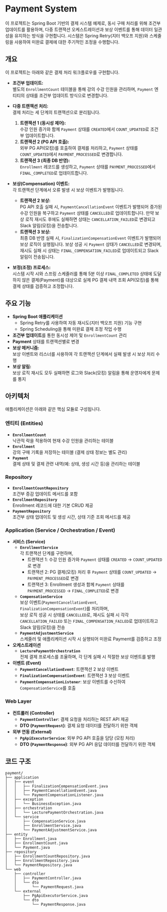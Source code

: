 # Payment System

이 프로젝트는 Spring Boot 기반의 결제 시스템 예제로, 동시 구매 처리를 위해 조건부 업데이트를 활용하며, 다중 트랜잭션 오케스트레이션과 보상 이벤트를 통해 데이터 일관성을 유지하는 방식을 구현합니다. 시스템은 Spring Retry(지터 백오프 지원)와 스케줄링을 사용하여 미완료 결제에 대한 주기적인 조정을 수행합니다.

## 개요

이 프로젝트는 아래와 같은 결제 처리 워크플로우를 구현합니다.

- **조건부 업데이트:**  
  별도의 `EnrollmentCount` 테이블을 통해 강의 수강 인원을 관리하며, `Payment` 엔티티의 상태를 조건부 업데이트 방식으로 변경합니다.

- **다중 트랜잭션 처리:**  
  결제 처리는 세 단계의 트랜잭션으로 분리됩니다.
    1. **트랜잭션 1 (동시성 제어):**  
       수강 인원 증가와 함께 `Payment` 상태를 `CREATED`에서 `COUNT_UPDATED`로 조건부 업데이트합니다.
    2. **트랜잭션 2 (PG API 호출):**  
       외부 PG API(모킹)를 호출하여 결제를 처리하고, `Payment` 상태를 `COUNT_UPDATED`에서 `PAYMENT_PROCESSED`로 변경합니다.
    3. **트랜잭션 3 (최종 DB 반영):**  
       `Enrollment` 레코드를 생성하고, `Payment` 상태를 `PAYMENT_PROCESSED`에서 `FINAL_COMPLETED`로 업데이트합니다.

- **보상(Compensation) 이벤트:**  
  각 트랜잭션 단계에서 오류 발생 시 보상 이벤트가 발행됩니다.
    - **트랜잭션 2 보상:**  
      PG API 호출 실패 시, `PaymentCancellationEvent` 이벤트가 발행되어 증가된 수강 인원을 복구하고 `Payment` 상태를 `CANCELLED`로 업데이트합니다. 만약 보상 로직 재시도 후에도 실패하면 상태는 `CANCELLATION_FAILED`로 변경되고 Slack 알림(모킹)을 전송합니다.
    - **트랜잭션 3 보상:**  
      최종 DB 반영 실패 시, `FinalizationCompensationEvent` 이벤트가 발행되어 보상 로직이 실행됩니다. 보상 성공 시 `Payment` 상태가 `CANCELLED`로 변경되며, 재시도 실패 시 상태는 `FINAL_COMPENSATION_FAILED`로 업데이트되고 Slack 알림이 전송됩니다.

- **보정(조정) 프로세스:**  
  시스템 시작 시와 스프링 스케줄러를 통해 5분 이상 `FINAL_COMPLETED` 상태에 도달하지 않은 결제(Payment)를 대상으로 실제 PG 결제 내역 조회 API(모킹)를 통해 결제 상태를 검증하고 조정합니다.

## 주요 기능

- **Spring Boot 애플리케이션**
    - Spring Retry를 사용하여 자동 재시도(지터 백오프 지원) 기능 구현
    - Spring Scheduling을 통해 미완료 결제 조정 작업 수행
- **조건부 업데이트**를 통한 동시성 제어 및 `EnrollmentCount` 관리
-  **Payment** 상태를 트랜잭션별로 변경
- **보상 메커니즘:**  
  보상 이벤트와 리스너를 사용하여 각 트랜잭션 단계에서 실패 발생 시 보상 처리 수행
- **보상 알림:**  
  보상 로직 재시도 모두 실패하면 로그와 Slack(모킹) 알림을 통해 운영자에게 문제를 통지

## 아키텍처

애플리케이션은 아래와 같은 핵심 모듈로 구성됩니다.

### 엔티티 (Entities)
- **`EnrollmentCount`**  
  낙관적 락을 적용하여 현재 수강 인원을 관리하는 테이블
- **`Enrollment`**  
  강의 구매 기록을 저장하는 테이블 (결제 상태 정보는 별도 관리)
- **`Payment`**  
  결제 상태 및 결제 관련 내역(예: 상태, 생성 시간 등)을 관리하는 테이블

### Repository
- **`EnrollmentCountRepository`**  
  조건부 증감 업데이트 메서드를 포함
- **`EnrollmentRepository`**  
  Enrollment 레코드에 대한 기본 CRUD 제공
- **`PaymentRepository`**  
  조건부 상태 업데이트 및 생성 시간, 상태 기준 조회 메서드를 제공

### Application (Service / Orchestration / Event)
- **서비스 (Service)**
    - **`EnrollmentService`**  
      각 트랜잭션 단계를 구현하며,
        - 트랜잭션 1: 수강 인원 증가와 `Payment` 상태를 `CREATED` → `COUNT_UPDATED`로 변경
        - 트랜잭션 2: PG 결제(모킹) 처리 후 `Payment` 상태를 `COUNT_UPDATED` → `PAYMENT_PROCESSED`로 변경
        - 트랜잭션 3: Enrollment 생성과 함께 `Payment` 상태를 `PAYMENT_PROCESSED` → `FINAL_COMPLETED`로 변경
    - **`CompensationService`**  
      보상 이벤트(`PaymentCancellationEvent`, `FinalizationCompensationEvent`)를 처리하며,  
      보상 로직 성공 시 상태를 `CANCELLED`로, 재시도 실패 시 각각 `CANCELLATION_FAILED` 또는 `FINAL_COMPENSATION_FAILED`로 업데이트하고 Slack 알림(모킹)을 전송
    - **`PaymentAdjustmentService`**  
      스케줄러 및 애플리케이션 시작 시 실행되어 미완료 Payment를 검증하고 조정
- **오케스트레이션**
    - **`LecturePaymentOrchestration`**  
      전체 결제 프로세스를 조율하며, 각 단계 실패 시 적절한 보상 이벤트를 발행
- **이벤트 (Event)**
    - **`PaymentCancellationEvent`**: 트랜잭션 2 보상 이벤트
    - **`FinalizationCompensationEvent`**: 트랜잭션 3 보상 이벤트
    - **`PaymentCompensationListener`**: 보상 이벤트를 수신하여 `CompensationService`를 호출

### Web Layer
- **컨트롤러 (Controller)**
    - **`PaymentController`**: 결제 요청을 처리하는 REST API 제공
    - **DTO (`PaymentRequest`)**: 결제 요청 데이터를 전달하기 위한 객체
- **외부 연동 (External)**
    - **`PgApiExecutorService`**: 외부 PG API 호출을 담당 (모킹 처리)
    - **DTO (`PaymentResponse`)**: 외부 PG API 응답 데이터를 전달하기 위한 객체

## 코드 구조

```
payment/
├── application
│   ├── event
│   │   ├── FinalizationCompensationEvent.java
│   │   ├── PaymentCancellationEvent.java
│   │   └── PaymentCompensationListener.java
│   ├── exception
│   │   └── BusinessException.java
│   ├── orchestration
│   │   └── LecturePaymentOrchestration.java
│   └── service
│       ├── CompensationService.java
│       ├── EnrollmentService.java
│       └── PaymentAdjustmentService.java
├── entity
│   ├── Enrollment.java
│   ├── EnrollmentCount.java
│   └── Payment.java
├── repository
│   ├── EnrollmentCountRepository.java
│   ├── EnrollmentRepository.java
│   └── PaymentRepository.java
└── web
    ├── controller
    │   ├── PaymentController.java
    │   └── dto
    │       └── PaymentRequest.java
    └── external
        ├── PgApiExecutorService.java
        └── dto
            └── PaymentResponse.java
```
